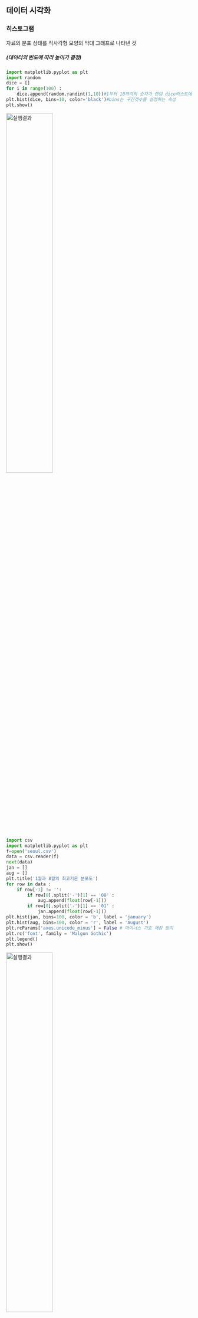 ## 데이터 시각화

### 히스토그램

자료의 분포 상태를 직사각형 모양의 막대 그래프로 나타낸 것

##### (데이터의 빈도에 따라 높이가 결정)

``` python
import matplotlib.pyplot as plt
import random
dice = []
for i in range(100) :
    dice.append(random.randint(1,10))#1부터 10까지의 숫자가 랜덤 dice리스트에 추가
plt.hist(dice, bins=10, color='black')#bins는 구간갯수를 설정하는 속성
plt.show()
```

<img src="https://user-images.githubusercontent.com/58063806/75471684-e8641280-59d5-11ea-8666-f641a35b5ef0.JPG" alt="실행결과" width=50% height=50% />

```python
import csv
import matplotlib.pyplot as plt
f=open('seoul.csv')
data = csv.reader(f)
next(data)
jan = []
aug = []
plt.title('1월과 8월의 최고기온 분포도')
for row in data :
    if row[-1] != '':
        if row[0].split('-')[1] == '08' :
            aug.append(float(row[-1]))
        if row[0].split('-')[1] == '01' :
            jan.append(float(row[-1]))
plt.hist(jan, bins=100, color = 'b', label = 'january')
plt.hist(aug, bins=100, color = 'r', label = 'August')
plt.rcParams['axes.unicode_minus'] = False # 마이너스 기호 깨짐 방지
plt.rc('font', family = 'Malgun Gothic')
plt.legend()
plt.show()
```

<img src="https://user-images.githubusercontent.com/58063806/75471687-e8fca900-59d5-11ea-88da-2cb33e5e72a2.JPG" alt="실행결과" width=50% height=50%/>

### 상자그림(boxplot)

가공하지 않은 자료를 그대로 이용하는 것이 아니라, 자료에서 얻어낸 **최댓값, 최솟값,** 

**상위1/4, 2/4(중앙),3/4**에 위치한 값을 보여줌

```python
import csv
import matplotlib.pyplot as plt
f=open('seoul.csv')
data = csv.reader(f)
next(data)
aug = []
jan = []
plt.title('1월과 8월의 최고기온 분포')
for row in data :
    if row[-1] != '':
        if row[0].split('-')[1] == '08' :
            aug.append(float(row[-1]))
        if row[0].split('-')[1] == '01' :
            jan.append(float(row[-1]))
plt.boxplot([jan,aug])#리스트로 구현하면 분리되서 표현가능
plt.rcParams['axes.unicode_minus'] = False # 마이너스 기호 깨짐 방지
plt.rc('font', family = 'Malgun Gothic')
plt.show()
```

<img src="https://user-images.githubusercontent.com/58063806/75471691-e8fca900-59d5-11ea-90e4-acfd93f388fa.JPG" alt="실행결과" width=70% height=70%/>

##### 그래프 위아래의 동그라미들은 이상치 값을 표현한 것으로, 다른 수치에 비해 너무 크거나

##### 작은 값을 자동으로 나타낸 것

```python
import csv
import matplotlib.pyplot as plt
f=open('seoul.csv')
data = csv.reader(f)
next(data)
plt.title('월별 최고기온 데이터')
month = [[],[],[],[],[],[],[],[],[],[],[],[]]
#month리스트 안에 각 월의 데이터를 저장할 리스트 12개 생성 
for row in data :
    if row[-1] != '':
        month[int(row[0].split('-')[1])-1].append(float(row[-1]))#0~11번까지 인덱스에 월별 데이터(1월~12월) 저장
plt.boxplot(month)
plt.rcParams['axes.unicode_minus'] = False # 마이너스 기호 깨짐 방지
plt.rc('font', family = 'Malgun Gothic')
plt.show()
```

<img src="https://user-images.githubusercontent.com/58063806/75471680-e732e580-59d5-11ea-8ebf-a497b0b7fc11.JPG" alt="실행결과" width=50% height=50%/>

